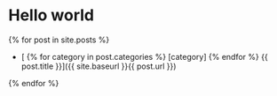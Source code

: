 # Hello world

{% for post in site.posts %}

- [
{% for category in post.categories %}
\[category\]
{% endfor %}
 {{ post.title }}]({{ site.baseurl }}{{ post.url }})

{% endfor %}
